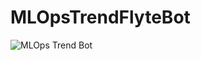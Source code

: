 # MLOpsTrendFlyteBot
![MLOps Trend Bot](https://raw.githubusercontent.com/Future-Outlier/MLOpsTrendFlyteBot/MLOpsTrendBot.gif)
